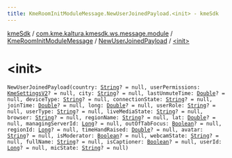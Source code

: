 ```yaml
---
title: KmeRoomInitModuleMessage.NewUserJoinedPayload.<init> - kmeSdk
---
```


[kmeSdk](../../../index.html) / [com.kme.kaltura.kmesdk.ws.message.module](../../index.html) / [KmeRoomInitModuleMessage](../index.html) / [NewUserJoinedPayload](index.html) / [&lt;init&gt;](./-init-.html)

# &lt;init&gt;

`NewUserJoinedPayload(country: `[`String`](https://kotlinlang.org/api/latest/jvm/stdlib/kotlin/-string/index.html)`? = null, userPermissions: `[`KmeSettingsV2`](../../../com.kme.kaltura.kmesdk.rest.response.room.settings/-kme-settings-v2/index.html)`? = null, city: `[`String`](https://kotlinlang.org/api/latest/jvm/stdlib/kotlin/-string/index.html)`? = null, lastUnmuteTime: `[`Double`](https://kotlinlang.org/api/latest/jvm/stdlib/kotlin/-double/index.html)`? = null, deviceType: `[`String`](https://kotlinlang.org/api/latest/jvm/stdlib/kotlin/-string/index.html)`? = null, connectionState: `[`String`](https://kotlinlang.org/api/latest/jvm/stdlib/kotlin/-string/index.html)`? = null, joinTime: `[`Double`](https://kotlinlang.org/api/latest/jvm/stdlib/kotlin/-double/index.html)`? = null, long: `[`Double`](https://kotlinlang.org/api/latest/jvm/stdlib/kotlin/-double/index.html)`? = null, userRole: `[`String`](https://kotlinlang.org/api/latest/jvm/stdlib/kotlin/-string/index.html)`? = null, userType: `[`String`](https://kotlinlang.org/api/latest/jvm/stdlib/kotlin/-string/index.html)`? = null, liveMediaState: `[`String`](https://kotlinlang.org/api/latest/jvm/stdlib/kotlin/-string/index.html)`? = null, browser: `[`String`](https://kotlinlang.org/api/latest/jvm/stdlib/kotlin/-string/index.html)`? = null, regionName: `[`String`](https://kotlinlang.org/api/latest/jvm/stdlib/kotlin/-string/index.html)`? = null, lat: `[`Double`](https://kotlinlang.org/api/latest/jvm/stdlib/kotlin/-double/index.html)`? = null, managingServerId: `[`Long`](https://kotlinlang.org/api/latest/jvm/stdlib/kotlin/-long/index.html)`? = null, outOfTabFocus: `[`Boolean`](https://kotlinlang.org/api/latest/jvm/stdlib/kotlin/-boolean/index.html)`? = null, regionId: `[`Long`](https://kotlinlang.org/api/latest/jvm/stdlib/kotlin/-long/index.html)`? = null, timeHandRaised: `[`Double`](https://kotlinlang.org/api/latest/jvm/stdlib/kotlin/-double/index.html)`? = null, avatar: `[`String`](https://kotlinlang.org/api/latest/jvm/stdlib/kotlin/-string/index.html)`? = null, isModerator: `[`Boolean`](https://kotlinlang.org/api/latest/jvm/stdlib/kotlin/-boolean/index.html)`? = null, webcamState: `[`String`](https://kotlinlang.org/api/latest/jvm/stdlib/kotlin/-string/index.html)`? = null, fullName: `[`String`](https://kotlinlang.org/api/latest/jvm/stdlib/kotlin/-string/index.html)`? = null, isCaptioner: `[`Boolean`](https://kotlinlang.org/api/latest/jvm/stdlib/kotlin/-boolean/index.html)`? = null, userId: `[`Long`](https://kotlinlang.org/api/latest/jvm/stdlib/kotlin/-long/index.html)`? = null, micState: `[`String`](https://kotlinlang.org/api/latest/jvm/stdlib/kotlin/-string/index.html)`? = null)`
